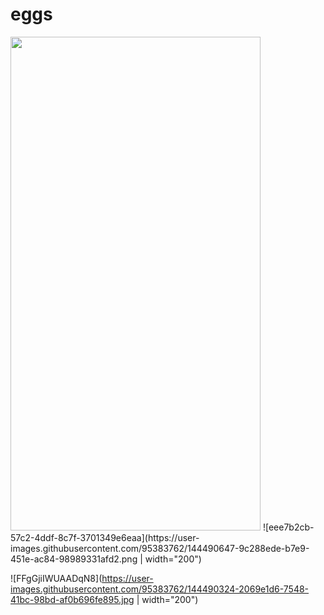 # eggs

<img src="https://user-images.githubusercontent.com/95383762/144490647-9c288ede-b7e9-451e-ac84-98989331afd2.png" width="400" height="790">
![eee7b2cb-57c2-4ddf-8c7f-3701349e6eaa](https://user-images.githubusercontent.com/95383762/144490647-9c288ede-b7e9-451e-ac84-98989331afd2.png | width="200")

![FFgGjiIWUAADqN8](https://user-images.githubusercontent.com/95383762/144490324-2069e1d6-7548-41bc-98bd-af0b696fe895.jpg |  width="200")
